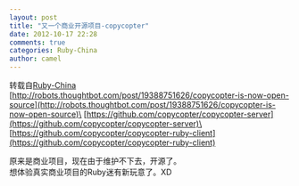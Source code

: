 ```yaml
---
layout: post
title: "又一个商业开源项目-copycopter"
date: 2012-10-17 22:28
comments: true
categories: Ruby-China
author: camel
---
```

转载自[Ruby-China](http://ruby-china.org/topics/2065)
[http://robots.thoughtbot.com/post/19388751626/copycopter-is-now-open-source](http://robots.thoughtbot.com/post/19388751626/copycopter-is-now-open-source)\
[https://github.com/copycopter/copycopter-server](https://github.com/copycopter/copycopter-server)\
[https://github.com/copycopter/copycopter-ruby-client](https://github.com/copycopter/copycopter-ruby-client)

原来是商业项目，现在由于维护不下去，开源了。\
 想体验真实商业项目的Ruby迷有新玩意了。XD
